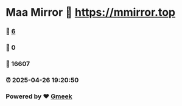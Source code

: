 # Maa Mirror :link: https://mmirror.top 
### :page_facing_up: [6](https://mmirror.top/tag.html) 
### :speech_balloon: 0 
### :hibiscus: 16607 
### :alarm_clock: 2025-04-26 19:20:50 
### Powered by :heart: [Gmeek](https://github.com/Meekdai/Gmeek)
